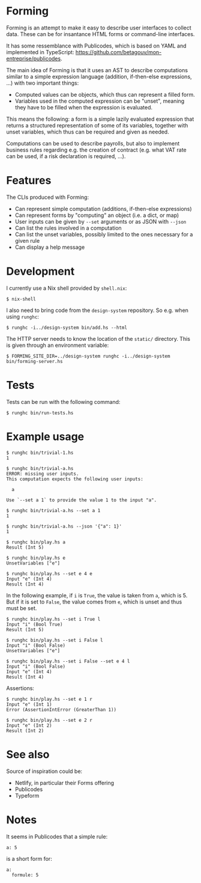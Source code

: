 # Forming

Forming is an attempt to make it easy to describe user interfaces to collect
data. These can be for insantance HTML forms or command-line interfaces.

It has some ressemblance with Publicodes, which is based on YAML and
implemented in TypeScript:
https://github.com/betagouv/mon-entreprise/publicodes.

The main idea of Forming is that it uses an AST to describe computations
similar to a simple expression language (addition, if-then-else expressions,
...) with two important things:

- Computed values can be objects, which thus can represent a filled form.
- Variables used in the computed expression can be "unset", meaning they have
  to be filled when the expression is evaluated.

This means the following: a form is a simple lazily evaluated expression that
returns a structured representation of some of its variables, together with
unset variables, which thus can be required and given as needed.

Computations can be used to describe payrolls, but also to implement business
rules regarding e.g. the creation of contract (e.g. what VAT rate can be used,
if a risk declaration is required, ...).


# Features

The CLIs produced with Forming:

- Can represent simple computation (additions, if-then-else expressions)
- Can represent forms by "computing" an object (i.e. a dict, or map)
- User inputs can be given by `--set` arguments or as JSON with `--json`
- Can list the rules involved in a computation
- Can list the unset variables, possibly limited to the ones necessary for a
  given rule
- Can display a help message


# Development

I currently use a Nix shell provided by `shell.nix`:

```
$ nix-shell
```

I also need to bring code from the `design-system` repository. So e.g. when
using `runghc`:

```
$ runghc -i../design-system bin/add.hs --html
```

The HTTP server needs to know the location of the `static/` directory. This is
given through an environment variable:

```
$ FORMING_SITE_DIR=../design-system runghc -i../design-system bin/forming-server.hs
```


# Tests

Tests can be run with the following command:

```
$ runghc bin/run-tests.hs
```


# Example usage

```
$ runghc bin/trivial-1.hs
1

$ runghc bin/trivial-a.hs
ERROR: missing user inputs.
This computation expects the following user inputs:

  a

Use `--set a 1` to provide the value 1 to the input "a".

$ runghc bin/trivial-a.hs --set a 1
1

$ runghc bin/trivial-a.hs --json '{"a": 1}'
1
```

```
$ runghc bin/play.hs a
Result (Int 5)

$ runghc bin/play.hs e
UnsetVariables ["e"]

$ runghc bin/play.hs --set e 4 e
Input "e" (Int 4)
Result (Int 4)
```

In the following example, if `i` is `True`, the value is taken from `a`, which
is 5. But if it is set to `False`, the value comes from `e`, which is unset and
thus must be set.

```
$ runghc bin/play.hs --set i True l
Input "i" (Bool True)
Result (Int 5)

$ runghc bin/play.hs --set i False l
Input "i" (Bool False)
UnsetVariables ["e"]

$ runghc bin/play.hs --set i False --set e 4 l
Input "i" (Bool False)
Input "e" (Int 4)
Result (Int 4)
```

Assertions:

```
$ runghc bin/play.hs --set e 1 r
Input "e" (Int 1)
Error (AssertionIntError (GreaterThan 1))

$ runghc bin/play.hs --set e 2 r
Input "e" (Int 2)
Result (Int 2)
```


# See also

Source of inspiration could be:

- Netlify, in particular their Forms offering
- Publicodes
- Typeform


# Notes

It seems in Publicodes that a simple rule:

```
a: 5
```

is a short form for:

```
a:
  formule: 5
```

